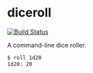 # diceroll

[![Build Status](https://travis-ci.com/jbhannah/diceroll.svg?branch=master)](https://travis-ci.com/jbhannah/diceroll)

A command-line dice roller.

```bash
$ roll 1d20
1d20: 20
```
